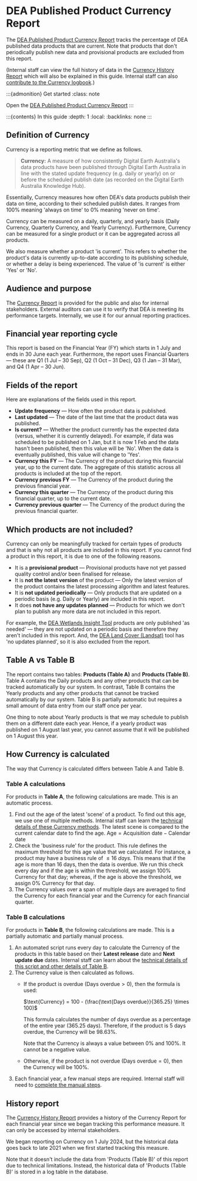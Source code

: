 # DEA Published Product Currency Report


The [DEA Published Product Currency Report][CurrencyReport] tracks the percentage of DEA published data products that are current. Note that products that don't periodically publish new data and provisional products are excluded from this report.

(Internal staff can view the full history of data in the [Currency History Report][HistoryReport] which will also be explained in this guide. Internal staff can also [contribute to the Currency logbook][CurrencyLogbook].)

:::{admonition} Get started
:class: note

Open the [DEA Published Product Currency Report][CurrencyReport]
:::

:::{contents} In this guide
:depth: 1
:local:
:backlinks: none
:::

## Definition of Currency

Currency is a reporting metric that we define as follows.

> **Currency:** A measure of how consistently Digital Earth Australia's data products have been published through Digital Earth Australia in line with the stated update frequency (e.g. daily or yearly) on or before the scheduled publish date (as recorded on the Digital Earth Australia Knowledge Hub).

Essentially, Currency measures how often DEA's data products publish their data on time, according to their scheduled publish dates. It ranges from 100% meaning 'always on time' to 0% meaning 'never on time'.

Currency can be measured on a daily, quarterly, and yearly basis (Daily Currency, Quarterly Currency, and Yearly Currency). Furthermore, Currency can be measured for a single product or it can be aggregated across all products.

We also measure whether a product 'is current'. This refers to whether the product's data is currently up-to-date according to its publishing schedule, or whether a delay is being experienced. The value of 'is current' is either 'Yes' or 'No'.

## Audience and purpose

The [Currency Report][CurrencyReport] is provided for the public and also for internal stakeholders. External auditors can use it to verify that DEA is meeting its performance targets. Internally, we use it for our annual reporting practices.

## Financial year reporting cycle

This report is based on the Financial Year (FY) which starts in 1 July and ends in 30 June each year. Furthermore, the report uses Financial Quarters &mdash; these are Q1 (1 Jul &ndash; 30 Sep), Q2 (1 Oct &ndash; 31 Dec), Q3 (1 Jan &ndash; 31 Mar), and Q4 (1 Apr &ndash; 30 Jun).

## Fields of the report

Here are explanations of the fields used in this report.

* **Update frequency** &mdash; How often the product data is published.
* **Last updated** &mdash; The date of the last time that the product data was published.
* **Is current?** &mdash; Whether the product currently has the expected data (versus, whether it is currently delayed). For example, if data was scheduled to be published on 1 Jan, but it is now 1 Feb and the data hasn't been published, then this value will be 'No'. When the data is eventually published, this value will change to 'Yes'.
* **Currency this FY** &mdash; The Currency of the product during this financial year, up to the current date. The aggregate of this statistic across all products is included at the top of the report.
* **Currency previous FY** &mdash; The Currency of the product during the previous financial year.
* **Currency this quarter** &mdash; The Currency of the product during this financial quarter, up to the current date.
* **Currency previous quarter** &mdash; The Currency of the product during the previous financial quarter.

## Which products are not included?

Currency can only be meaningfully tracked for certain types of products and that is why not all products are included in this report. If you cannot find a product in this report, it is due to one of the following reasons.

* It is a **provisional product** &mdash; Provisional products have not yet passed quality control and/or been finalised for release.
* It is **not the latest version** of the product &mdash; Only the latest version of the product contains the latest processing algorithm and latest features.
* It is **not updated periodically** &mdash; Only products that are updated on a periodic basis (e.g. Daily or Yearly) are included in this report.
* It does **not have any updates planned** &mdash; Products for which we don't plan to publish any more data are not included in this report.

For example, the [DEA Wetlands Insight Tool][WetlandsInsight] products are only published 'as needed' &mdash; they are not updated on a periodic basis and therefore they aren't included in this report. And, the [DEA Land Cover (Landsat)][LandCover] tool has 'no updates planned', so it is also excluded from the report.

[WetlandsInsight]: https://knowledge.dea.ga.gov.au/data/category/dea-wetlands-insight-tool/
[LandCover]: https://knowledge.dea.ga.gov.au/data/product/dea-land-cover-landsat/

## Table A vs Table B

The report contains two tables: **Products (Table A)** and **Products (Table B)**. Table A contains the Daily products and any other products that can be tracked automatically by our system. In contrast, Table B contains the Yearly products and any other products that cannot be tracked automatically by our system. Table B is partially automatic but requires a small amount of data entry from our staff once per year.

One thing to note about Yearly products is that we may schedule to publish them on a different date each year. Hence, if a yearly product was published on 1 August last year, you cannot assume that it will be published on 1 August this year.

## How Currency is calculated

The way that Currency is calculated differs between Table A and Table B.

### Table A calculations

For products in **Table A**, the following calculations are made. This is an automatic process.

1. Find out the age of the latest 'scene' of a product. To find out this age, we use one of multiple methods. Internal staff can learn the [technical details of these Currency methods][CurrencyInternalDoc]. The latest scene is compared to the current calendar date to find the age.
    $\text{Age} = \text{Acquisition date} - \text{Calendar date}$
1. Check the 'business rule' for the product. This rule defines the maximum threshold for this age value that we calculated. For instance, a product may have a business rule of $\leq 16\ days$. This means that if the age is more than 16 days, then the data is overdue. We run this check every day and if the age is within the threshold, we assign 100% Currency for that day; whereas, if the age is above the threshold, we assign 0% Currency for that day.
1. The Currency values over a span of multiple days are averaged to find the Currency for each financial year and the Currency for each financial quarter.

<span id="table-b"></span>

### Table B calculations

For products in **Table B**, the following calculations are made. This is a partially automatic and partially manual process.

1. An automated script runs every day to calculate the Currency of the products in this table based on their **Latest release** date and **Next update due** dates. Internal staff can learn about the [technical details of this script and other details of Table B][CurrencyInternalDocTableB].
1. The Currency value is then calculated as follows.
    * If the product is overdue ($\text{Days overdue} > 0$), then the formula is used:

        $\text{Currency} = 100 - (\frac{\text{Days overdue}}{365.25} \times 100)$

        This formula calculates the number of days overdue as a percentage of the entire year (365.25 days). Therefore, if the product is 5 days overdue, the Currency will be 98.63%.

        Note that the Currency is always a value between 0% and 100%. It cannot be a negative value.

    * Otherwise, if the product is not overdue ($\text{Days overdue} = 0$), then the Currency will be 100%.
1. Each financial year, a few manual steps are required. Internal staff will need to [complete the manual steps][CurrencyInternalDocManualSteps].

## History report

The [Currency History Report][CurrencyReport] provides a history of the Currency Report for each financial year since we began tracking this performance measure. It can only be accessed by internal stakeholders.

We began reporting on Currency on 1&nbsp;July&nbsp;2024, but the historical data goes back to late 2021 when we first started tracking this measure.

Note that it doesn't include the data from 'Products (Table B)' of this report due to technical limitations. Instead, the historical data of 'Products (Table B)' is stored in a log table in the database.

[CurrencyReport]: https://mgmt.sandbox.dea.ga.gov.au/public-dashboards/d22241dbfca54b1fa9f73938ef26e645?orgId=1
[HistoryReport]: https://mgmt.sandbox.dea.ga.gov.au/d/c1674b20-8c8a-4d90-aef2-02796275cf2b/4e57919d-fc9d-59d7-9bd1-aa61d41bcb92?orgId=1
[CurrencyInternalDoc]: https://docs.dev.dea.ga.gov.au/internal_services/reporting-systems/etls/currency.html
[CurrencyInternalDocTableB]: https://docs.dev.dea.ga.gov.au/internal_services/reporting-systems/etls/currency.html#table-b
[CurrencyInternalDocManualSteps]: https://docs.dev.dea.ga.gov.au/internal_services/reporting-systems/etls/currency.html#manual-steps
[CurrencyLogbook]: https://docs.dev.dea.ga.gov.au/internal_services/reporting-systems/etls/currency_logbook.html#currency-report-logbook
